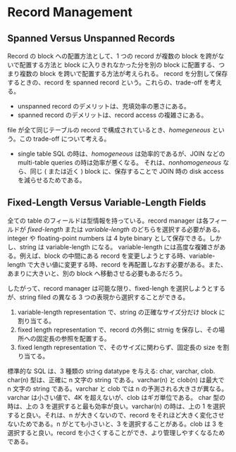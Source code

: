 # Record Management

## Spanned Versus Unspanned Records
Record の block への配置方法として、1 つの record が複数の block を跨がないで配置する方法と block に入りきれなかった分を別の block に配置する、つまり複数の block を跨いで配置する方法が考えられる。
record を分割して保存するときの、record を spanned record という。これらの、trade-off を考える。
- unspanned record のデメリットは、充填効率の悪さにある。
- spanned record のデメリットは、record access の複雑さにある。

file が全て同じテーブルの record で構成されているとき、*homegeneous* という。この trade-off について考える。

- single table SQL の時は、*homogeneous* は効率的であるが、JOIN などの multi-table queries の時は効率が悪くなる。 それは、*nonhomogeneous* なら、同じ ( または近く ) block に、保存することで JOIN 時の disk access を減らせるためである。

## Fixed-Length Versus Variable-Length Fields

全ての table のフィールドは型情報を持っている。record manager は各フィールドが *fixed-length* または *variable-length* のどちらを選択する必要がある。integer や floating-point numbers は 4 byte binary として保存できる。しかし、string は variable-length になる。
variable-length には高度な複雑さがある。例えば、block の中間にある record を変更しようとする時、variable-length で大きい値に変更する時、record を再配置しなおす必要がある。また、あまりに大きいと、別の block へ移動させる必要もあるだろう。

したがって、record manager は可能な限り、fixed-lengh を選択しようとするが、string filed の異なる 3 つの表現から選択することができる。

1. variable-length representation で、string の正確なサイズ分だけ block に割り当てる。
2. fixed length representation で、record の外側に strnig を保存し、その場所への固定長の参照を配置する。
3. fixed length representation で、そのサイズに関わらず、固定長の size を割り当てる。

標準的な SQL は、3 種類の string datatype を与える: char, varchar, clob. char(n) 型は、正確に n 文字の string である。varchar(n) と clob(n) は最大で n 文字の string である。varchar と clob では n の予測される大きさが異なる。varchar は小さい値で、4K を超えないが、clob はギガ単位である。
char 型の時は、上の 3 を選択すると最も効率が良い。varchar(n) の時は、上の 1 を選択すると良い。それは、n が大きくないので、record をそれほど大きく変化させないためである。n がとても小さいと、3 を選択することがある。clob は 3 を選択すると良い。record を小さくすることができ、より管理しやすくなるためである。


